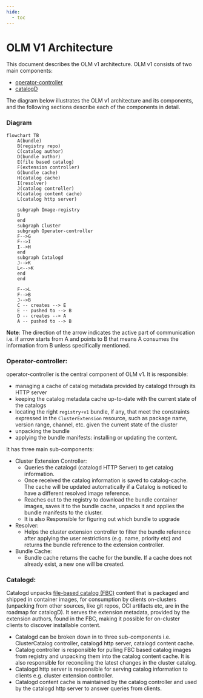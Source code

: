 ```yaml
---
hide:
  - toc
---
```


# OLM V1 Architecture

This document describes the OLM v1 architecture. OLM v1 consists of two main components:

* [operator-controller](https://github.com/operator-framework/operator-controller)
* [catalogD](https://github.com/operator-framework/catalogd)

The diagram below illustrates the OLM v1 architecture and its components,  and the following sections describe each of the components in detail.

### Diagram

```mermaid
flowchart TB
    A(bundle)
    B(registry repo)
    C(catalog author)
    D(bundle author)
    E(file based catalog)
    F(extension controller)
    G(bundle cache)
    H(catalog cache)
    I(resolver)
    J(catalog controller)
    K(catalog content cache)
    L(catalog http server)

    subgraph Image-registry
    B
    end
    subgraph Cluster
    subgraph Operator-controller
    F-->G
    F-->I
    I-->H
    end
    subgraph Catalogd
    J-->K
    L<-->K
    end
    end

    F-->L
    F-->B
    J-->B
    C -- creates --> E
    E -- pushed to --> B
    D -- creates --> A
    A -- pushed to --> B
```

**Note**: The direction of the arrow indicates the active part of communication i.e. if arrow starts from A and points to B that means A consumes the information from B unless specifically mentioned.

### Operator-controller:

operator-controller is the central component of OLM v1. It is responsible:

 * managing a cache of catalog metadata provided by catalogd through its HTTP server
 * keeping the catalog metadata cache up-to-date with the current state of the catalogs
 * locating the right `registry+v1` bundle, if any,  that meet the constraints expressed in the `ClusterExtension` resource, such as package name, version range, channel, etc. given the current state of the cluster
 * unpacking the bundle
 * applying the bundle manifests: installing or updating the content.
 
 It has three main sub-components:

 * Cluster Extension Controller: 
    * Queries the catalogd (catalogd HTTP Server) to get catalog information.
    * Once received the catalog information is saved  to catalog-cache. The cache will be updated automatically if a Catalog is noticed to have a different resolved image reference. 
    * Reaches out to the registry to download the bundle container images, saves it to the bundle cache,  unpacks it and applies the bundle manifests to the cluster.  
    * It is also Responsible for figuring out which bundle to upgrade
 * Resolver:
    * Helps the cluster extension controller to filter the bundle reference after applying the user restrictions (e.g. name, priority etc) and returns the bundle reference to the extension controller.
 * Bundle Cache:
    * Bundle cache returns the cache for the bundle. If a cache does not already exist, a new one will be created.

### Catalogd:

Catalogd unpacks [file-based catalog (FBC)](https://olm.operatorframework.io/docs/reference/file-based-catalogs/#docs) content that is packaged and shipped in container images, for consumption by clients on-clusters (unpacking from other sources, like git repos, OCI artifacts etc, are in the roadmap for catalogD). It serves the extension metadata, provided by the extension authors, found in the FBC, making it possible for on-cluster clients to discover installable content.

* Catalogd can be broken down in to three sub-components i.e. ClusterCatalog controller, catalogd http server, catalogd content cache.
* Catalog controller  is responsible for pulling FBC based catalog images from registry and unpacking them into the catalog content cache. It is also responsible for reconciling the latest changes in the cluster catalog.
* Catalogd http server is responsible for serving catalog information to clients e.g. cluster extension controller.
* Catalogd content cache is maintained by the catalog controller and used by the catalogd http server to answer queries from clients.




